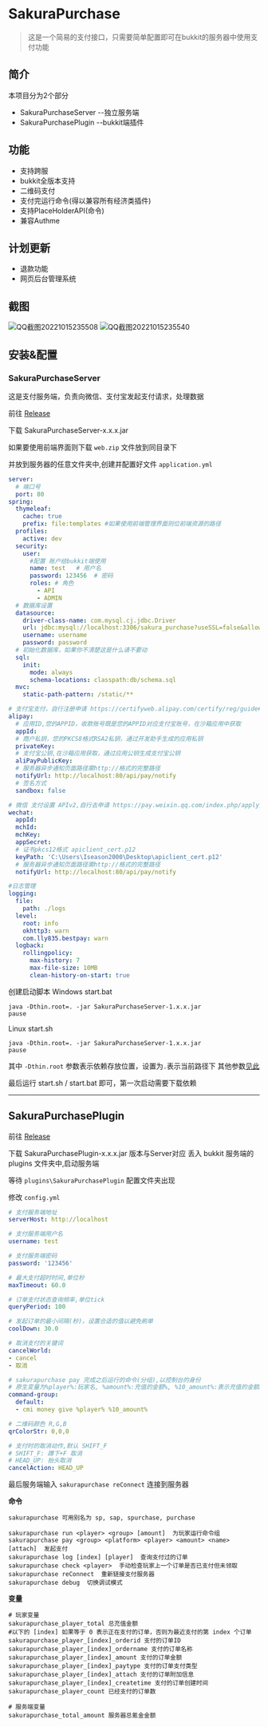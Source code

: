 # SakuraPurchase

> 这是一个简易的支付接口，只需要简单配置即可在bukkit的服务器中使用支付功能

## 简介

本项目分为2个部分

* SakuraPurchaseServer --独立服务端
* SakuraPurchasePlugin --bukkit端插件

## 功能

* 支持跨服
* bukkit全版本支持
* 二维码支付
* 支付完运行命令(得以兼容所有经济类插件)
* 支持PlaceHolderAPI(命令)
* 兼容Authme

## 计划更新

* 退款功能
* 网页后台管理系统

## 截图

![QQ截图20221015235508](https://user-images.githubusercontent.com/65019366/195996031-dde2470e-36b8-4203-b242-8ff4e704640c.png)
![QQ截图20221015235540](https://user-images.githubusercontent.com/65019366/195996039-d983ec74-dc17-4dab-b22f-52f8cda4b2b0.png)

## 安装&配置

### SakuraPurchaseServer

这是支付服务端，负责向微信、支付宝发起支付请求，处理数据

前往 [Release](https://github.com/Iseason2000/SakuraPurchase/releases)

下载 SakuraPurchaseServer-x.x.x.jar

如果要使用前端界面则下载 `web.zip` 文件放到同目录下

并放到服务器的任意文件夹中,创建并配置好文件 `application.yml`

~~~ yaml
server:
  # 端口号
  port: 80
spring:
  thymeleaf:
    cache: true
    prefix: file:templates #如果使用前端管理界面则位前端资源的路径
  profiles:
    active: dev
  security:
    user:
      #配置 账户给bukkit端使用
      name: test   # 用户名
      password: 123456  # 密码
      roles: # 角色
        - API
        - ADMIN
  # 数据库设置
  datasource:
    driver-class-name: com.mysql.cj.jdbc.Driver
    url: jdbc:mysql://localhost:3306/sakura_purchase?useSSL=false&allowPublicKeyRetrieval=true
    username: username
    password: password
  # 初始化数据库，如果你不清楚这是什么请不要动
  sql:
    init:
      mode: always
      schema-locations: classpath:db/schema.sql
  mvc:
    static-path-pattern: /static/**

# 支付宝支付，自行注册申请 https://certifyweb.alipay.com/certify/reg/guide#/
alipay:
  # 应用ID,您的APPID，收款账号既是您的APPID对应支付宝账号，在沙箱应用中获取
  appId:
  # 商户私钥，您的PKCS8格式RSA2私钥，通过开发助手生成的应用私钥
  privateKey:
  # 支付宝公钥,在沙箱应用获取，通过应用公钥生成支付宝公钥
  aliPayPublicKey:
  # 服务器异步通知页面路径需http://格式的完整路径
  notifyUrl: http://localhost:80/api/pay/notify
  # 签名方式
  sandbox: false

# 微信 支付设置 APIv2,自行去申请 https://pay.weixin.qq.com/index.php/apply/applyment_home/guide_normal
wechat:
  appId:
  mchId:
  mchKey:
  appSecret:
  # 证书pkcs12格式 apiclient_cert.p12
  keyPath: 'C:\Users\Iseason2000\Desktop\apiclient_cert.p12'
  # 服务器异步通知页面路径需http://格式的完整路径
  notifyUrl: http://localhost:80/api/pay/notify

#日志管理
logging:
  file:
    path: ./logs
  level:
    root: info
    okhttp3: warn
    com.lly835.bestpay: warn
  logback:
    rollingpolicy:
      max-history: 7
      max-file-size: 10MB
      clean-history-on-start: true

~~~

创建启动脚本
Windows start.bat

~~~ text
java -Dthin.root=. -jar SakuraPurchaseServer-1.x.x.jar 
pause
~~~

Linux start.sh

~~~ text
java -Dthin.root=. -jar SakuraPurchaseServer-1.x.x.jar 
pause
~~~

其中 `-Dthin.root` 参数表示依赖存放位置，设置为`.`表示当前路径下
其他参数[见此](https://github.com/spring-projects-experimental/spring-boot-thin-launcher#command-line-options)

最后运行 start.sh / start.bat 即可，第一次启动需要下载依赖

---

## SakuraPurchasePlugin

前往 [Release](https://github.com/Iseason2000/SakuraPurchase/releases)

下载 SakuraPurchasePlugin-x.x.x.jar 版本与Server对应
丢入 bukkit 服务端的 plugins 文件夹中,启动服务端

等待 `plugins\SakuraPurchasePlugin` 配置文件夹出现

修改 `config.yml`

~~~ yaml
# 支付服务端地址
serverHost: http://localhost

# 支付服务端用户名
username: test

# 支付服务端密码
password: '123456'

# 最大支付超时时间,单位秒
maxTimeout: 60.0

# 订单支付状态查询频率,单位tick
queryPeriod: 100

# 发起订单的最小间隔(秒)，设置合适的值以避免刷单
coolDown: 30.0

# 取消支付的关键词
cancelWorld:
- cancel
- 取消

# sakurapurchase pay 完成之后运行的命令(分组),以控制台的身份
# 原生变量为%player%:玩家名, %amount%:充值的金额%, %10_amount%:表示充值的金额X10
command-group:
  default:
  - cmi money give %player% %10_amount%

# 二维码颜色 R,G,B
qrColorStr: 0,0,0

# 支付时的取消动作,默认 SHIFT_F
# SHIFT_F: 蹲下+F 取消
# HEAD_UP: 抬头取消
cancelAction: HEAD_UP

~~~

最后服务端输入 `sakurapurchase reConnect` 连接到服务器

**命令**

~~~ text
sakurapurchase 可用别名为 sp, sap, spurchase, purchase

sakurapurchase run <player> <group> [amount]  为玩家运行命令组
sakurapurchase pay <group> <platform> <player> <amount> <name> [attach]  发起支付
sakurapurchase log [index] [player]  查询支付过的订单
sakurapurchase check <player>  手动检查玩家上一个订单是否已支付但未领取
sakurapurchase reConnect  重新链接支付服务器
sakurapurchase debug  切换调试模式

~~~

**变量**

~~~ text
# 玩家变量
sakurapurchase_player_total 总充值金额
#以下的 [index] 如果等于 0 表示正在支付的订单，否则为最近支付的第 index 个订单
sakurapurchase_player_[index]_orderid 支付的订单ID
sakurapurchase_player_[index]_ordername 支付的订单名称
sakurapurchase_player_[index]_amount 支付的订单金额
sakurapurchase_player_[index]_paytype 支付的订单支付类型
sakurapurchase_player_[index]_attach 支付的订单附加信息
sakurapurchase_player_[index]_createtime 支付的订单创建时间
sakurapurchase_player_count 已经支付的订单数

# 服务端变量
sakurapurchase_total_amount 服务器总氪金金额
~~~
